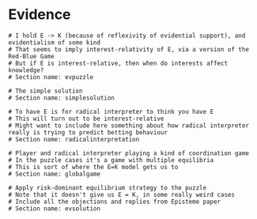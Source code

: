 # Evidence

```{r child='05s-evpuzzle.md'}
# I hold E -> K (because of reflexivity of evidential support), and evidentialism of some kind
# That seems to imply interest-relativity of E, via a version of the Red-Blue Game
# But if E is interest-relative, then when do interests affect knowledge?
# Section name: evpuzzle
```

```{r child='05s-simple.md'}
# The simple solution
# Section name: simplesolution
```

```{r child='05s-radicalinterpretation.md'}
# To have E is for radical interpreter to think you have E
# This will turn out to be interest-relative
# Might want to include here something about how radical interpreter really is trying to predict betting behaviour
# Section name: radicalinterpretation
```

```{r child='05s-globalgame.md'}
# Player and radical interpreter playing a kind of coordination game
# In the puzzle cases it's a game with multiple equilibria
# This is sort of where the E=K model gets us to
# Section name: globalgame
```

```{r child='05s-evsolution.md'}
# Apply risk-dominant equilibrium strategy to the puzzle
# Note that it doesn't give us E = K, in some really weird cases
# Include all the objections and replies from Episteme paper
# Section name: evsolution
```

```{r child='05s-cutelim.md'}
```

```{r child='05s-neta.md'}
```

